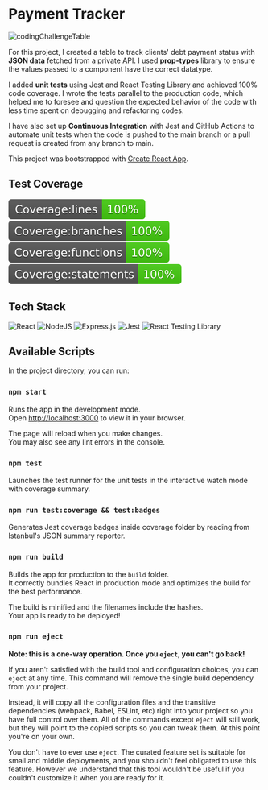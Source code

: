 # Payment Tracker

![codingChallengeTable](https://user-images.githubusercontent.com/73789849/177018913-2294cce3-b549-4dd3-829c-51c9c56b6a69.png)

For this project, I created a table to track clients' debt payment status with **JSON data** fetched from a private API. I used **prop-types** library to ensure the values passed to a component have the correct datatype.

I added **unit tests** using Jest and React Testing Library and achieved 100% code coverage. I wrote the tests parallel to the production code, which helped me to foresee and question the expected behavior of the code with less time spent on debugging and refactoring codes.

I have also set up **Continuous Integration** with Jest and GitHub Actions to automate unit tests when the code is pushed to the main branch or a pull request is created from any branch to main.

This project was bootstrapped with [Create React App](https://github.com/facebook/create-react-app).

## Test Coverage
<img src="./public/badges/badge-lines.svg" alt="badge-lines"> <img src="./public/badges/badge-branches.svg" alt="badge-branches"> <img src="./public/badges/badge-functions.svg" alt="badge-functions"> <img src="./public/badges/badge-statements.svg" alt="badge-statements">


## Tech Stack
![React](https://img.shields.io/badge/react-%2320232a.svg?style=for-the-badge&logo=react&logoColor=%2361DAFB)
![NodeJS](https://img.shields.io/badge/node.js-6DA55F?style=for-the-badge&logo=node.js&logoColor=white)
![Express.js](https://img.shields.io/badge/express.js-%23404d59.svg?style=for-the-badge&logo=express&logoColor=%2361DAFB)
![Jest](https://img.shields.io/badge/-Jest-C21325?logo=jest&logoColor=white&style=for-the-badge)
![React Testing Library](https://img.shields.io/badge/-React_Testing_Library-%23E33332?style=for-the-badge&logo=testing-library&logoColor=white)

## Available Scripts

In the project directory, you can run:

### `npm start`

Runs the app in the development mode.\
Open [http://localhost:3000](http://localhost:3000) to view it in your browser.

The page will reload when you make changes.\
You may also see any lint errors in the console.

### `npm test`

Launches the test runner for the unit tests in the interactive watch mode with coverage summary.

### `npm run test:coverage && test:badges`

Generates Jest coverage badges inside coverage folder by reading from Istanbul's JSON summary reporter.

### `npm run build`

Builds the app for production to the `build` folder.\
It correctly bundles React in production mode and optimizes the build for the best performance.

The build is minified and the filenames include the hashes.\
Your app is ready to be deployed!

### `npm run eject`

**Note: this is a one-way operation. Once you `eject`, you can't go back!**

If you aren't satisfied with the build tool and configuration choices, you can `eject` at any time. This command will remove the single build dependency from your project.

Instead, it will copy all the configuration files and the transitive dependencies (webpack, Babel, ESLint, etc) right into your project so you have full control over them. All of the commands except `eject` will still work, but they will point to the copied scripts so you can tweak them. At this point you're on your own.

You don't have to ever use `eject`. The curated feature set is suitable for small and middle deployments, and you shouldn't feel obligated to use this feature. However we understand that this tool wouldn't be useful if you couldn't customize it when you are ready for it.
